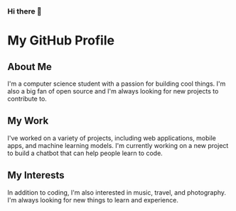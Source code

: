 ### Hi there 👋
# My GitHub Profile

## About Me

I'm a computer science student with a passion for building cool things. I'm also a big fan of open source and I'm always looking for new projects to contribute to.

## My Work

I've worked on a variety of projects, including web applications, mobile apps, and machine learning models. I'm currently working on a new project to build a chatbot that can help people learn to code.

## My Interests

In addition to coding, I'm also interested in music, travel, and photography. I'm always looking for new things to learn and experience.


<style>
body {
  background-image: url("https://unsplash.com/photos/an-aerial-view-of-a-road-in-the-middle-of-a-forest-qe_EJGKxwQ0");
}
</style>

<!--
## Contact Me

You can find me on Twitter at [@my_twitter_username](https://twitter.com/my_twitter_username).

## Stay Updated

You can subscribe to my blog to stay updated on my latest work: https://my_blog_url.com/
-->
<!--
**harishrd/harishrd** is a ✨ _special_ ✨ repository because its `README.md` (this file) appears on your GitHub profile.

Here are some ideas to get you started:

- 🔭 I’m currently working on ...
- 🌱 I’m currently learning ...
- 👯 I’m looking to collaborate on ...
- 🤔 I’m looking for help with ...
- 💬 Ask me about ...
- 📫 How to reach me: ...
- 😄 Pronouns: ...
- ⚡ Fun fact: ...
-->
